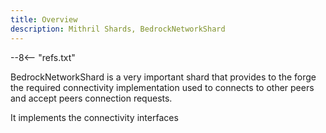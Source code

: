 ```yaml
---
title: Overview
description: Mithril Shards, BedrockNetworkShard
---
```

--8<-- "refs.txt"

BedrockNetworkShard is a very important shard that provides to the forge the required connectivity implementation used to connects to other peers and accept peers connection requests.

It implements the connectivity interfaces